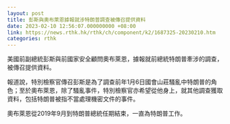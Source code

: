```yaml
---
layout: post
title: 彭斯與奧布萊恩據報就涉特朗普調查被傳召提供資料
date: 2023-02-10 12:56:07.000000000 +08:00
link: https://news.rthk.hk/rthk/ch/component/k2/1687325-20230210.htm
categories: rthk
---
```


美國前副總統彭斯與前國家安全顧問奧布萊恩，據報就前總統特朗普牽涉的調查，被傳召提供資料。

報道說，特別檢察官傳召彭斯是為了調查前年1月6日國會山莊騷亂中特朗普的角色；至於奧布萊恩，除了騷亂事件，特別檢察官亦希望從他身上，就其他調查獲取資料，包括特朗普被指不當處理機密文件的事件。

奧布萊恩從2019年9月到特朗普總統任期結束，一直為特朗普工作。

